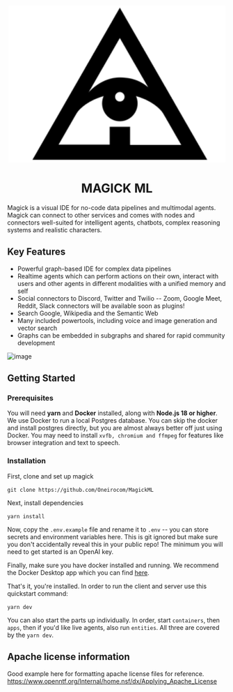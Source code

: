 <p align="center"><img src="files/logo.png" /></p>
<h1 align="center">MAGICK ML</h1>

Magick is a visual IDE for no-code data pipelines and multimodal agents. Magick can connect to other services and comes with nodes and connectors well-suited for intelligent agents, chatbots, complex reasoning systems and realistic characters.

## Key Features
- Powerful graph-based IDE for complex data pipelines
- Realtime agents which can perform actions on their own, interact with users and other agents in different modalities with a unified memory and self
- Social connectors to Discord, Twitter and Twilio -- Zoom, Google Meet, Reddit, Slack connectors will be available soon as plugins!
- Search Google, Wikipedia and the Semantic Web
- Many included powertools, including voice and image generation and vector search
- Graphs can be embedded in subgraphs and shared for rapid community development


![image](https://user-images.githubusercontent.com/18633264/210928740-fec448aa-e6fe-4640-9587-aae109ddea12.png)

## Getting Started

### Prerequisites

You will need **yarn** and **Docker** installed, along with **Node.js 18 or higher**. We use Docker to run a local Postgres database. You can skip the docker and install postgres directly, but you are almost always better off just using Docker. You may need to install `xvfb, chromium and ffmpeg` for features like browser integration and text to speech.

### Installation

First, clone and set up magick

```
git clone https://github.com/Oneirocom/MagickML
```

Next, install dependencies

```
yarn install
```

Now, copy the `.env.example` file and rename it to `.env` -- you can store secrets and environment variables here. This is git ignored but make sure you don't accidentally reveal this in your public repo!  The minimum you will need to get started is an OpenAI key.

Finally, make sure you have docker installed and running.  We recommend the Docker Desktop app which you can find [here](https://docs.docker.com/get-docker/).

That's it, you're installed. In order to run the client and server use this quickstart command:

```
yarn dev
```

You can also start the parts up individually. In order, start `containers`, then `apps`, then if you'd like live agents, also run `entities`. All three are covered by the `yarn dev`.

## Apache license information

Good example here for formatting apache license files for reference.
https://www.openntf.org/Internal/home.nsf/dx/Applying_Apache_License
